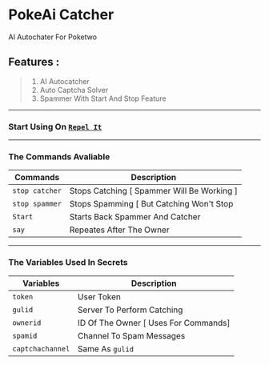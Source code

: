 # PokeAi Catcher
AI Autochater For Poketwo

## Features : 

> 1. AI Autocatcher
> 2.  Auto Captcha Solver
> 3. Spammer With Start And Stop Feature


--------

### Start Using On [`Repel It`](https://replit.com/@SpreadSheets650/PokeAiCatch?v=1)


--------

### The Commands Avaliable 

|Commands   | Description  |
|---|---|
|  `stop catcher` | Stops Catching [ Spammer Will Be Working ]  |
|  `stop spammer`  | Stops Spamming [ But Catching Won't Stop | Can Be Used In Incense]  |
|  `Start`  | Starts Back Spammer And Catcher  |
|  `say`  | Repeates After The Owner  |

--------

### The Variables Used In Secrets

|Variables   | Description  |
|---|---|
|  `token` | User Token  |
|  `gulid`  | Server To Perform Catching  |
|  `ownerid`  | ID Of The Owner [ Uses For Commands]  |
|  `spamid`  | Channel To Spam Messages  |
|  `captchachannel`  | Same As `gulid`  |
